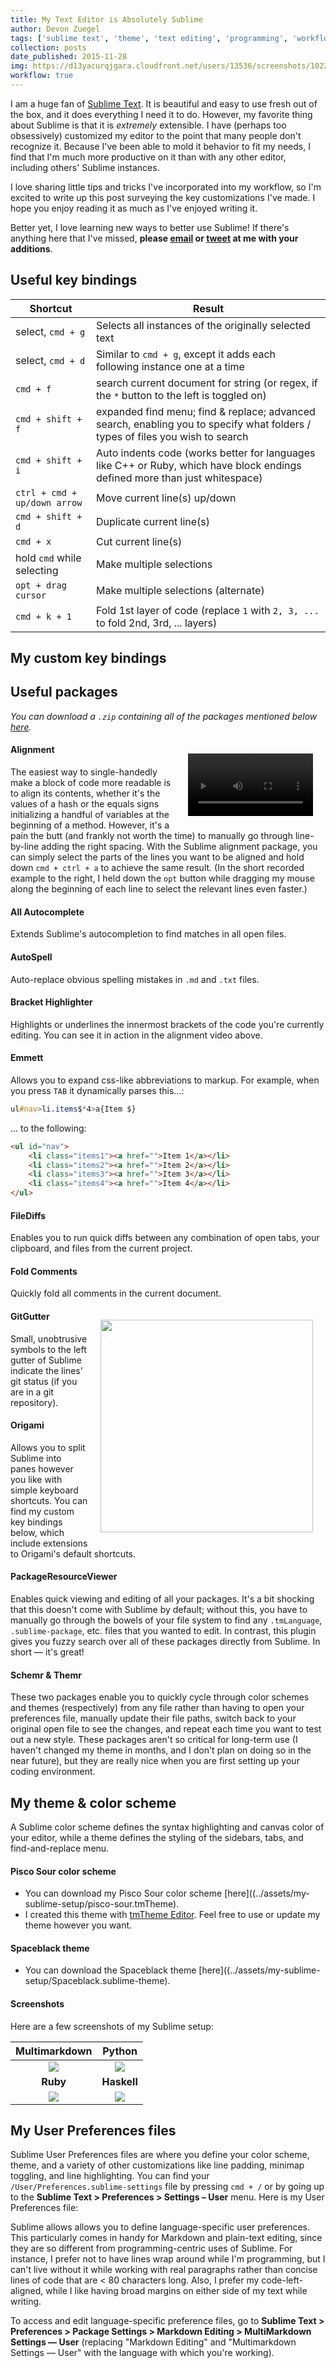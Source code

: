 ```yaml
---
title: My Text Editor is Absolutely Sublime
author: Devon Zuegel
tags: ['sublime text', 'theme', 'text editing', 'programming', 'workflow optimization' ]
collection: posts
date_published: 2015-11-28
img: https://d13yacurqjgara.cloudfront.net/users/13536/screenshots/1022371/sublime-text_teaser.png
workflow: true
---
```


I am a huge fan of [Sublime Text](http://www.sublimetext.com/). It is beautiful and easy to use fresh out of the box, and it does everything I need it to do. However, my favorite thing about Sublime is that it is *extremely* extensible. I have (perhaps too obsessively) customized my editor to the point that many people don't recognize it. Because I've been able to mold it behavior to fit my needs, I find that I'm much more productive on it than with any other editor, including others' Sublime instances.

I love sharing little tips and tricks I've incorporated into my workflow, so I'm excited to write up this post surveying the key customizations I've made. I hope you enjoy reading it as much as I've enjoyed writing it.

Better yet, I love learning new ways to better use Sublime! If there's anything here that I've missed, **please [email](mailto:devonz@cs.stanford.edu) or [tweet](http://twitter.com/devonzuegel) at me with your additions**.

## Useful key bindings ##

| **Shortcut**                 | **Result**                                            |
| --                           | --                                                    |
| select, `cmd + g`            | Selects all instances of the originally selected text |
| select, `cmd + d`            | Similar to `cmd + g`, except it adds each following instance one at a time                                                                 |
| `cmd + f`                    | search current document for string (or regex, if the `*` button to the left is toggled on)                                                      |
| `cmd + shift + f`            | expanded find menu; find & replace; advanced search, enabling you to specify what folders / types of files you wish to search               |
| `cmd + shift + i` | Auto indents code (works better for languages like C++ or Ruby, which have block endings defined more than just whitespace)                            |
| `ctrl + cmd + up/down arrow` | Move current line(s) up/down                          |
| `cmd + shift + d`            | Duplicate current line(s)                             |
| `cmd + x`                    | Cut current line(s)                                   |
| hold `cmd` while selecting   | Make multiple selections                              |
| `opt + drag cursor`          | Make multiple selections (alternate)                  |
| `cmd + k + 1`                | Fold 1st layer of code (replace `1` with `2, 3, ...` to fold 2nd, 3rd, ... layers)                                                             |

## My custom key bindings ##

<script src="https://gist.github.com/devonzuegel/cfce33d637a06583cda7.js"></script>

## Useful packages ##

*You can download a `.zip` containing all of the packages mentioned below [here](../assets/my-sublime-setup/packages.zip).*

<video src='../assets/my-sublime-setup/alignment.mov' style='width: 200px; margin: 20px; float: right' autobuffer='autobuffer' autoplay loop></video>

#### Alignment ####

The easiest way to single-handedly make a block of code more readable is to align its contents, whether it's the values of a hash or the equals signs initializing a handful of variables at the beginning of a method. However, it's a pain the butt (and frankly not worth the time) to manually go through line-by-line adding the right spacing. With the Sublime alignment package, you can simply select the parts of the lines you want to be aligned and hold down `cmd + ctrl + a` to achieve the same result. (In the short recorded example to the right, I held down the `opt` button while dragging my mouse along the beginning of each line to select the relevant lines even faster.)

#### All Autocomplete ####

Extends Sublime's autocompletion to find matches in all open files.

#### AutoSpell ####

Auto-replace obvious spelling mistakes in `.md` and `.txt` files.

#### Bracket Highlighter ####

Highlights or underlines the innermost brackets of the code you're currently editing. You can see it in action in the alignment video above.

#### Emmett ####

Allows you to expand css-like abbreviations to markup. For example, when you press `TAB` it dynamically parses this...:

```sass
ul#nav>li.items$*4>a{Item $}
```

... to the following:

```html
<ul id="nav">
    <li class="items1"><a href="">Item 1</a></li>
    <li class="items2"><a href="">Item 2</a></li>
    <li class="items3"><a href="">Item 3</a></li>
    <li class="items4"><a href="">Item 4</a></li>
</ul>
```

#### FileDiffs ####

Enables you to run quick diffs between any combination of open tabs, your clipboard, and files from the current project.

#### Fold Comments ####

Quickly fold all comments in the current document.

<img src='../assets/my-sublime-setup/gitgutter-ex.png' style='float: right; width: 340px; margin: 20px'/>

#### GitGutter ####

Small, unobtrusive symbols to the left gutter of Sublime indicate the lines' git status (if you are in a git repository).

#### Origami ####

Allows you to split Sublime into panes however you like with simple keyboard shortcuts. You can find my custom key bindings below, which include extensions to Origami's default shortcuts.

#### PackageResourceViewer ####

Enables quick viewing and editing of all your packages. It's a bit shocking that this doesn't come with Sublime by default; without this, you have to manually go through the bowels of your file system to find any `.tmLanguage`, `.sublime-package`, etc. files that you wanted to edit. In contrast, this plugin gives you fuzzy search over all of these packages directly from Sublime. In short –– it's great!

#### Schemr & Themr ####

These two packages enable you to quickly cycle through color schemes and themes (respectively) from any file rather than having to open your preferences file, manually update their file paths, switch back to your original open file to see the changes, and repeat each time you want to test out a new style. These packages aren't so critical for long-term use (I haven't changed my theme in months, and I don't plan on doing so in the near future), but they are really nice when you are first setting up your coding environment.


## My theme & color scheme ##

A Sublime color scheme defines the syntax highlighting and canvas color of your editor, while a theme defines the styling of the sidebars, tabs, and find-and-replace menu.

#### Pisco Sour color scheme ####

- You can download my Pisco Sour color scheme [here]((../assets/my-sublime-setup/pisco-sour.tmTheme).
- I created this theme with [tmTheme Editor](http://tmtheme-editor.herokuapp.com). Feel free to use or update my theme however you want.

#### Spaceblack theme ####

- You can download the Spaceblack theme [here]((../assets/my-sublime-setup/Spaceblack.sublime-theme).

#### Screenshots ####

Here are a few screenshots of my Sublime setup:

| **Multimarkdown** | **Python**  |
| :---:             | :---:       |
| ![](../assets/my-sublime-setup/md-sample.png) | ![](../assets/my-sublime-setup/py-sample.png) |
| **Ruby**          | **Haskell** |
| ![](../assets/my-sublime-setup/rb-sample.png) | ![](../assets/my-sublime-setup/hs-sample.png) |


## My User Preferences files ##

Sublime User Preferences files are where you define your color scheme, theme, and a variety of other customizations like line padding, minimap toggling, and line highlighting. You can find your `/User/Preferences.sublime-settings` file by pressing `cmd + /` or by going up to the **Sublime Text > Preferences > Settings – User** menu. Here is my User Preferences file:

<script src="https://gist.github.com/devonzuegel/814f072e819d83873932.js"></script>

Sublime allows allows you to define language-specific user preferences. This particularly comes in handy for Markdown and plain-text editing, since they are so different from programming-centric uses of Sublime. For instance, I prefer not to have lines wrap around while I'm programming, but I can't live without it while working with real paragraphs rather than concise lines of code that are < 80 characters long. Also, I prefer my code-left-aligned, while I like having broad margins on either side of my text while writing.

To access and edit language-specific preference files, go to **Sublime Text > Preferences > Package Settings > Markdown Editing > MultiMarkdown Settings –– User** (replacing "Markdown Editing" and "Multimarkdown Settings –– User" with the language with which you're working).

<script src="https://gist.github.com/devonzuegel/a5d84bef5bdfc03008b9.js"></script>